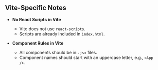 ## Vite-Specific Notes

- **No React Scripts in Vite**
  - Vite does not use `react-scripts`.
  - Scripts are already included in `index.html`.

- **Component Rules in Vite**
  - All components should be in `.jsx` files.
  - Component names should start with an uppercase letter, e.g., `<App />`.

